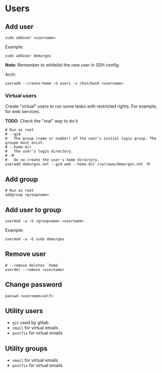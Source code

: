 # Users

## Add user

```shell
sudo adduser <username>
```

Example:

```shell
sudo adduser demurgos
```

**Note**: Remember to whitelist the new user in SSH config.

Arch:
```shell
useradd --create-home -G users -s /bin/bash <username>
```

### Virtual users

Create "virtual" users to run some tasks with restricted rights. For example, for web services.

**TODO**: Check the "real" way to do it

```shell
# Run as root
# --gid
#   The group (name or number) of the user's initial login group. The groupe must exist.
# --home-dir
#   The user's login directory.
# -M
#   Do no create the user's home directory.
useradd demurgos.net --gid web --home-dir /var/www/demurgos.net -M
```

## Add group

```shell
# Run as root
addgroup <groupname>
```

## Add user to group

```shell
usermod -a -G <groupname> <username>
```

Example:
```shell
usermod -a -G sudo demurgos
```

## Remove user

```shell
# --remove deletes `home` 
userdel --remove <username>
```

## Change password

```shell
passwd <username=self>
```


## Utility users

- `git` used by gitlab
- `vmail` for virtual emails
- `postfix` for virtual emails

## Utility groups

- `vmail` for virtual emails
- `postfix` for virtual emails
